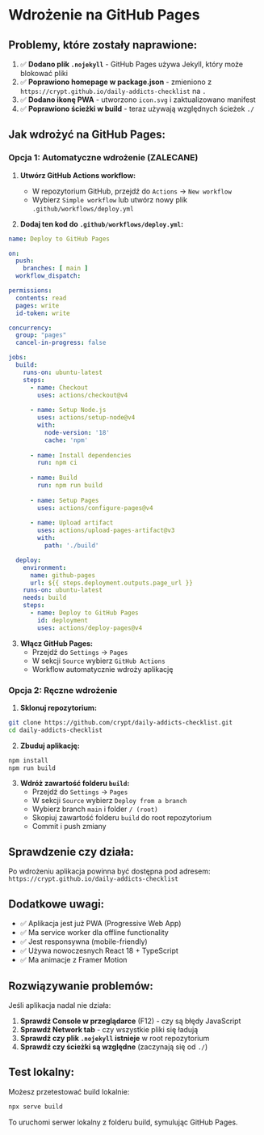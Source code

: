 # Wdrożenie na GitHub Pages

## Problemy, które zostały naprawione:

1. ✅ **Dodano plik `.nojekyll`** - GitHub Pages używa Jekyll, który może blokować pliki
2. ✅ **Poprawiono homepage w package.json** - zmieniono z `https://crypt.github.io/daily-addicts-checklist` na `.`
3. ✅ **Dodano ikonę PWA** - utworzono `icon.svg` i zaktualizowano manifest
4. ✅ **Poprawiono ścieżki w build** - teraz używają względnych ścieżek `./`

## Jak wdrożyć na GitHub Pages:

### Opcja 1: Automatyczne wdrożenie (ZALECANE)

1. **Utwórz GitHub Actions workflow:**
   - W repozytorium GitHub, przejdź do `Actions` → `New workflow`
   - Wybierz `Simple workflow` lub utwórz nowy plik `.github/workflows/deploy.yml`

2. **Dodaj ten kod do `.github/workflows/deploy.yml`:**
```yaml
name: Deploy to GitHub Pages

on:
  push:
    branches: [ main ]
  workflow_dispatch:

permissions:
  contents: read
  pages: write
  id-token: write

concurrency:
  group: "pages"
  cancel-in-progress: false

jobs:
  build:
    runs-on: ubuntu-latest
    steps:
      - name: Checkout
        uses: actions/checkout@v4
        
      - name: Setup Node.js
        uses: actions/setup-node@v4
        with:
          node-version: '18'
          cache: 'npm'
          
      - name: Install dependencies
        run: npm ci
        
      - name: Build
        run: npm run build
        
      - name: Setup Pages
        uses: actions/configure-pages@v4
        
      - name: Upload artifact
        uses: actions/upload-pages-artifact@v3
        with:
          path: './build'

  deploy:
    environment:
      name: github-pages
      url: ${{ steps.deployment.outputs.page_url }}
    runs-on: ubuntu-latest
    needs: build
    steps:
      - name: Deploy to GitHub Pages
        id: deployment
        uses: actions/deploy-pages@v4
```

3. **Włącz GitHub Pages:**
   - Przejdź do `Settings` → `Pages`
   - W sekcji `Source` wybierz `GitHub Actions`
   - Workflow automatycznie wdroży aplikację

### Opcja 2: Ręczne wdrożenie

1. **Sklonuj repozytorium:**
```bash
git clone https://github.com/crypt/daily-addicts-checklist.git
cd daily-addicts-checklist
```

2. **Zbuduj aplikację:**
```bash
npm install
npm run build
```

3. **Wdróż zawartość folderu `build`:**
   - Przejdź do `Settings` → `Pages`
   - W sekcji `Source` wybierz `Deploy from a branch`
   - Wybierz branch `main` i folder `/ (root)`
   - Skopiuj zawartość folderu `build` do root repozytorium
   - Commit i push zmiany

## Sprawdzenie czy działa:

Po wdrożeniu aplikacja powinna być dostępna pod adresem:
`https://crypt.github.io/daily-addicts-checklist`

## Dodatkowe uwagi:

- ✅ Aplikacja jest już PWA (Progressive Web App)
- ✅ Ma service worker dla offline functionality
- ✅ Jest responsywna (mobile-friendly)
- ✅ Używa nowoczesnych React 18 + TypeScript
- ✅ Ma animacje z Framer Motion

## Rozwiązywanie problemów:

Jeśli aplikacja nadal nie działa:

1. **Sprawdź Console w przeglądarce** (F12) - czy są błędy JavaScript
2. **Sprawdź Network tab** - czy wszystkie pliki się ładują
3. **Sprawdź czy plik `.nojekyll` istnieje** w root repozytorium
4. **Sprawdź czy ścieżki są względne** (zaczynają się od `./`)

## Test lokalny:

Możesz przetestować build lokalnie:
```bash
npx serve build
```

To uruchomi serwer lokalny z folderu build, symulując GitHub Pages.
